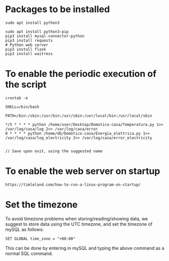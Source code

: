 # Packages to be installed

    sudo apt install python3

    sudo apt install python3-pip
    pip3 install mysql-connector-python
    pip3 install requests
    # Python web server
    pip3 install flask
    pip3 install waitress


# To enable the periodic execution of the script

    crontab -e

    SHELL=/bin/bash

    PATH=/bin:/sbin:/usr/bin:/usr/sbin:/usr/local/bin:/usr/local/sbin

    */5 * * * * python /home/user/Desktop/Domotico-casa/Temperatura.py 1>> /var/log/casa/log 2>> /var/log/casa/error
    0 * * * * python /home/db/Domotico-casa/Energia_elettrica.py 1>> /var/log/casa/log_electricity 2>> /var/log/casa/error_electricity


    // Save upon exit, using the suggested name


# To enable the web server on startup

    https://timleland.com/how-to-run-a-linux-program-on-startup/

# Set the timezone
To avoid timezone problems when storing/reading/showing data, we suggest to store data using the UTC timezone, and set the timezone of mySQL as follows:

    SET GLOBAL time_zone = "+00:00"
    
This can be done by entering in mySQL and typing the above command as a normal SQL command.

